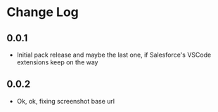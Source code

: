 # Change Log

## 0.0.1

-   Initial pack release and maybe the last one, if Salesforce's VSCode extensions keep on the way

## 0.0.2

-   Ok, ok, fixing screenshot base url
